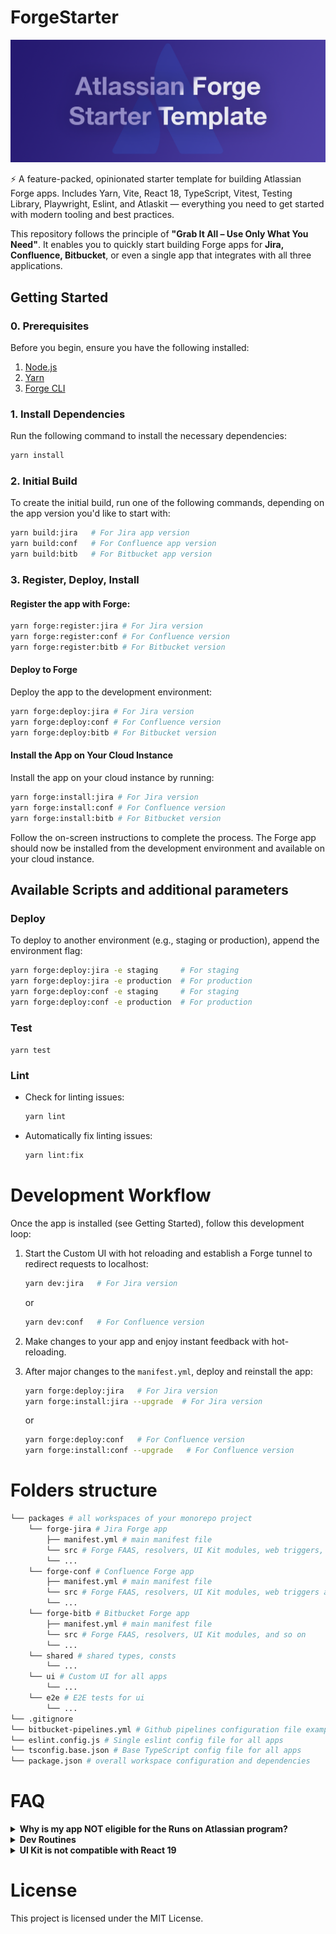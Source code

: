 # ForgeStarter

![](./docs/assets/repo-banner-crop.png)

⚡️ A feature-packed, opinionated starter template for building Atlassian Forge apps. Includes Yarn, Vite, React 18, TypeScript, Vitest, Testing Library, Playwright, Eslint, and Atlaskit — everything you need to get started with modern tooling and best practices.

This repository follows the principle of **"Grab It All – Use Only What You Need"**.
It enables you to quickly start building Forge apps for **Jira, Confluence, Bitbucket**, or even a single app that integrates with all three applications.  


## Getting Started

### 0. Prerequisites

Before you begin, ensure you have the following installed:

1. [Node.js](https://nodejs.org/en/download/package-manager)
2. [Yarn](https://yarnpkg.com/)
3. [Forge CLI](https://developer.atlassian.com/platform/forge/getting-started/)

### 1. Install Dependencies

Run the following command to install the necessary dependencies:

```bash
yarn install
```

### 2. Initial Build

To create the initial build, run one of the following commands, depending on the app version you'd like to start with:

```bash
yarn build:jira   # For Jira app version
yarn build:conf   # For Confluence app version
yarn build:bitb   # For Bitbucket app version
```


### 3. Register, Deploy, Install

#### Register the app with Forge:

```bash
yarn forge:register:jira # For Jira version
yarn forge:register:conf # For Confluence version
yarn forge:register:bitb # For Bitbucket version
```

#### Deploy to Forge

Deploy the app to the development environment:

```bash
yarn forge:deploy:jira # For Jira version
yarn forge:deploy:conf # For Confluence version
yarn forge:deploy:bitb # For Bitbucket version
```

#### Install the App on Your Cloud Instance

Install the app on your cloud instance by running:

```bash
yarn forge:install:jira # For Jira version
yarn forge:install:conf # For Confluence version
yarn forge:install:bitb # For Bitbucket version
```

Follow the on-screen instructions to complete the process. 
The Forge app should now be installed from the development environment and available on your cloud instance.


## Available Scripts and additional parameters

### Deploy

To deploy to another environment (e.g., staging or production), append the environment flag:

```bash
yarn forge:deploy:jira -e staging     # For staging
yarn forge:deploy:jira -e production  # For production
yarn forge:deploy:conf -e staging     # For staging
yarn forge:deploy:conf -e production  # For production
```


### Test

`yarn test`


### Lint

- Check for linting issues:
  ```bash
  yarn lint
  ```
- Automatically fix linting issues:
  ```bash
  yarn lint:fix
  ```


# Development Workflow

Once the app is installed (see Getting Started), follow this development loop:

1. Start the Custom UI with hot reloading and establish a Forge tunnel to redirect requests to localhost:
    ```bash
    yarn dev:jira   # For Jira version
    ```

    or

    ```bash
    yarn dev:conf   # For Confluence version
    ```
2. Make changes to your app and enjoy instant feedback with hot-reloading.
3. After major changes to the `manifest.yml`, deploy and reinstall the app:
    ```bash
    yarn forge:deploy:jira   # For Jira version
    yarn forge:install:jira --upgrade  # For Jira version
    ```

    or

    ```bash
    yarn forge:deploy:conf   # For Confluence version
    yarn forge:install:conf --upgrade   # For Confluence version
    ```

# Folders structure

```bash
└── packages # all workspaces of your monorepo project
    └── forge-jira # Jira Forge app
        ├── manifest.yml # main manifest file
        └── src # Forge FAAS, resolvers, UI Kit modules, web triggers, custom fields, workflow postfunctions, and so on
        └── ...
    └── forge-conf # Confluence Forge app
        ├── manifest.yml # main manifest file
        └── src # Forge FAAS, resolvers, UI Kit modules, web triggers and so on
        └── ...
    └── forge-bitb # Bitbucket Forge app
        ├── manifest.yml # main manifest file
        └── src # Forge FAAS, resolvers, UI Kit modules, and so on
        └── ...
    └── shared # shared types, consts
        └── ...
    └── ui # Custom UI for all apps
        └── ...
    └── e2e # E2E tests for ui
        └── ...
└── .gitignore
└── bitbucket-pipelines.yml # Github pipelines configuration file example (self hosted runner)
└── eslint.config.js # Single eslint config file for all apps
└── tsconfig.base.json # Base TypeScript config file for all apps
└── package.json # overall workspace configuration and dependencies
```

# FAQ

<details>
  <summary><strong>Why is my app NOT eligible for the Runs on Atlassian program?</strong></summary>

  **Short answer:**  
  Your app's manifest file (`manifest.yml`) must not include any entries under the `permissions -> external` section.

  For more details about the Runs on Atlassian program, please visit the [https://go.atlassian.com/runs-on-atlassian](https://go.atlassian.com/runs-on-atlassian).
</details>

<details>
  <summary><strong>Dev Routines</strong></summary>

   1. **Upgrade dependencies interactively**  
    Use [`yarn upgrade-interactive`](https://classic.yarnpkg.com/en/docs/cli/upgrade-interactive/) to update your dependencies to the latest versions in a controlled way.
   2. **Find unused files, dependencies, and exports**  
    Use `yarn knip` to detect unused code. ⚠️ *Note: There may be false positives — review the results carefully before removing anything.*
   3. **Refresh the lockfile**  
    Run `yarn install --refresh-lockfile` to regenerate the `yarn.lock` file.  
    This is helpful for:
      - Upgrading Yarn versions
      - Fixing "ghost" dependencies stuck in the lockfile
   4. **Visualize your Vite bundle**  
    Use `npx vite-bundle-visualizer` to analyze and optimize your Vite build output. 

</details>

<details>
  <summary><strong>UI Kit is not compatible with React 19</strong></summary>

  This is a known issue — Atlassian is gradually updating UI Kit to support newer versions of React, but as of now, only React 18 is officially supported. 

  The good news is that you can still use React 18 for your UI Kit-based frontend resources, while using a different React version (including React 19) for any Custom UI resources in your app.
</details>


# License

This project is licensed under the MIT License.
